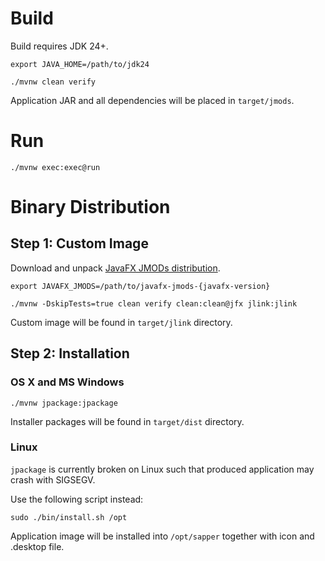 # Build

Build requires JDK 24+.

```shell script
export JAVA_HOME=/path/to/jdk24

./mvnw clean verify
```

Application JAR and all dependencies will be placed in ```target/jmods```.

# Run

```shell
./mvnw exec:exec@run
```

# Binary Distribution

## Step 1: Custom Image

Download and unpack [JavaFX JMODs distribution](https://jdk.java.net/javafx24/).

```shell
export JAVAFX_JMODS=/path/to/javafx-jmods-{javafx-version}

./mvnw -DskipTests=true clean verify clean:clean@jfx jlink:jlink
```

Custom image will be found in ```target/jlink``` directory.

## Step 2: Installation

### OS X and MS Windows

```shell
./mvnw jpackage:jpackage
```

Installer packages will be found in ```target/dist``` directory.

### Linux

```jpackage``` is currently broken on Linux such that produced application may crash with SIGSEGV.

Use the following script instead:

```shell
sudo ./bin/install.sh /opt
```

Application image will be installed into ```/opt/sapper``` together with icon and .desktop file.
